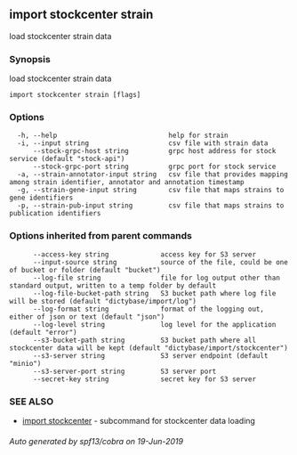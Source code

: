 ## import stockcenter strain

load stockcenter strain data

### Synopsis

load stockcenter strain data

```
import stockcenter strain [flags]
```

### Options

```
  -h, --help                            help for strain
  -i, --input string                    csv file with strain data
      --stock-grpc-host string          grpc host address for stock service (default "stock-api")
      --stock-grpc-port string          grpc port for stock service
  -a, --strain-annotator-input string   csv file that provides mapping among strain identifier, annotator and annotation timestamp
  -g, --strain-gene-input string        csv file that maps strains to gene identifiers
  -p, --strain-pub-input string         csv file that maps strains to publication identifiers
```

### Options inherited from parent commands

```
      --access-key string             access key for S3 server
      --input-source string           source of the file, could be one of bucket or folder (default "bucket")
      --log-file string               file for log output other than standard output, written to a temp folder by default
      --log-file-bucket-path string   S3 bucket path where log file will be stored (default "dictybase/import/log")
      --log-format string             format of the logging out, either of json or text (default "json")
      --log-level string              log level for the application (default "error")
      --s3-bucket-path string         S3 bucket path where all stockcenter data will be kept (default "dictybase/import/stockcenter")
      --s3-server string              S3 server endpoint (default "minio")
      --s3-server-port string         S3 server port
      --secret-key string             secret key for S3 server
```

### SEE ALSO

* [import stockcenter](import_stockcenter.md)	 - subcommand for stockcenter data loading

###### Auto generated by spf13/cobra on 19-Jun-2019
